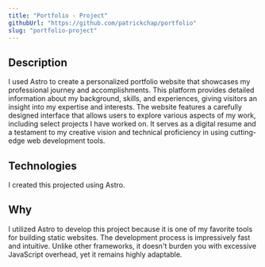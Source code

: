 ```yaml
---
title: "Portfolio - Project"
githubUrl: "https://github.com/patrickchap/portfolio"
slug: "portfolio-project"
---
```


## Description  

I used Astro to create a personalized portfolio website that showcases my professional journey and accomplishments. This platform provides detailed information about my background, skills, and experiences, giving visitors an insight into my expertise and interests. The website features a carefully designed interface that allows users to explore various aspects of my work, including select projects I have worked on. It serves as a digital resume and a testament to my creative vision and technical proficiency in using cutting-edge web development tools.


## Technologies

I created this projected using Astro.

## Why

I utilized Astro to develop this project because it is one of my favorite tools for building static websites. The development process is impressively fast and intuitive. Unlike other frameworks, it doesn't burden you with excessive JavaScript overhead, yet it remains highly adaptable.
